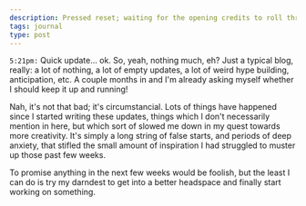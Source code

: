 ```yaml
---
description: Pressed reset; waiting for the opening credits to roll through.
tags: journal
type: post
---
```


`5:21pm:` Quick update... ok. So, yeah, nothing much, eh? Just a typical blog, really: a lot of nothing, a lot of empty updates, a lot of weird hype building, anticipation, etc. A couple months in and I'm already asking myself whether I should keep it up and running!

Nah, it's not that bad; it's circumstancial. Lots of things have happened since I started writing these updates, things which I don't necessarily mention in here, but which sort of slowed me down in my quest towards more creativity. It's simply a long string of false starts, and periods of deep anxiety, that stifled the small amount of inspiration I had struggled to muster up those past few weeks.

To promise anything in the next few weeks would be foolish, but the least I can do is try my darndest to get into a better headspace and finally start working on something.

